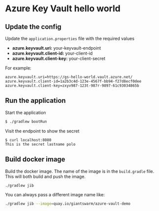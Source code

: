 # Azure Key Vault hello world

## Update the config

Update the `application.properties` file with the required values

- **azure.keyvault.uri:** your-keyvault-endpoint
- **azure.keyvault.client-id:** your-client-id
- **azure.keyvault.client-key:** your-client-secret

For example:

```properties
azure.keyvault.uri=https://gs-hello-world.vault.azure.net/
azure.keyvault.client-id=1a2b3c4d-123e-4567f-bb94-f27d8ecf0dee
azure.keyvault.client-key=zxyv987-123t-987r-9897-61c93034865b
```

## Run the application

Start the application

```bash
$ ./gradlew bootRun
```

Visit the endpoint to show the secret
```
$ curl localhost:8080
This is the secret lastname polo
```

## Build docker image

Build the docker image. The name of the image is in the `build.gradle` file. This will both build and push the image.

```bash
./gradlew jib
```

You can always pass a different image name like:

```bash
./gradlew jib --image=quay.io/giantswarm/azure-vault-demo
```

